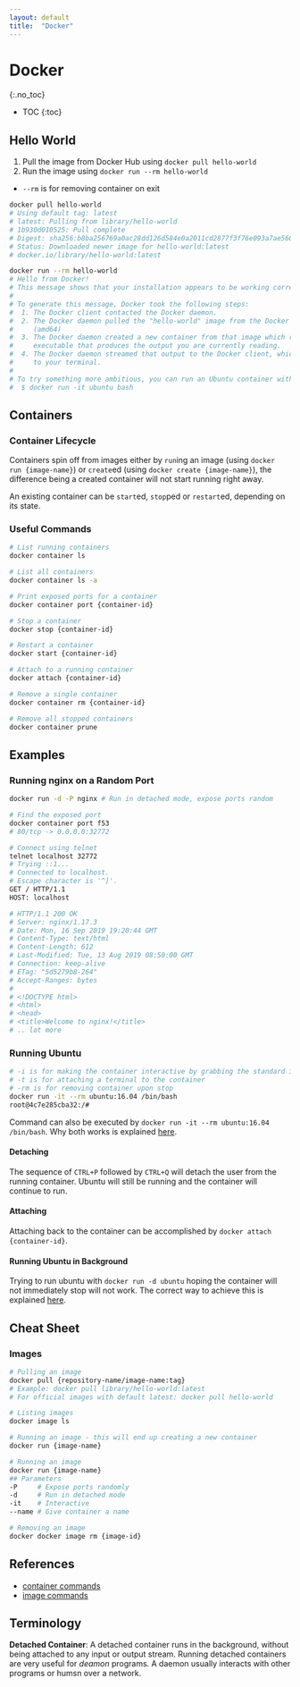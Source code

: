 ```yaml
---
layout: default
title:  "Docker"
---
```


# Docker
{:.no_toc}

* TOC
{:toc}

## Hello World

1. Pull the image from Docker Hub using `docker pull hello-world`
1. Run the image using `docker run --rm hello-world`
  - `--rm` is for removing container on exit

```bash
docker pull hello-world
# Using default tag: latest
# latest: Pulling from library/hello-world
# 1b930d010525: Pull complete 
# Digest: sha256:b8ba256769a0ac28dd126d584e0a2011cd2877f3f76e093a7ae560f2a5301c00
# Status: Downloaded newer image for hello-world:latest
# docker.io/library/hello-world:latest

docker run --rm hello-world
# Hello from Docker!
# This message shows that your installation appears to be working correctly.
# 
# To generate this message, Docker took the following steps:
#  1. The Docker client contacted the Docker daemon.
#  2. The Docker daemon pulled the "hello-world" image from the Docker Hub.
#     (amd64)
#  3. The Docker daemon created a new container from that image which runs the
#     executable that produces the output you are currently reading.
#  4. The Docker daemon streamed that output to the Docker client, which sent it
#     to your terminal.
# 
# To try something more ambitious, you can run an Ubuntu container with:
#  $ docker run -it ubuntu bash
```

## Containers
### Container Lifecycle
Containers spin off from images either by `run`ing an image (using `docker run {image-name}`) or `create`ed (using `docker create {image-name}`), the difference being a created container will not start running right away.  

An existing container can be `start`ed, `stop`ped or `restart`ed, depending on its state.

### Useful Commands

```bash
# List running containers
docker container ls

# List all containers
docker container ls -a

# Print exposed ports for a container
docker container port {container-id}

# Stop a container 
docker stop {container-id}

# Restart a container
docker start {container-id}

# Attach to a running container
docker attach {container-id}

# Remove a single container
docker container rm {container-id}

# Remove all stopped containers
docker container prune
```

## Examples
### Running nginx on a Random Port

```bash
docker run -d -P nginx # Run in detached mode, expose ports random

# Find the exposed port
docker container port f53
# 80/tcp -> 0.0.0.0:32772

# Connect using telnet
telnet localhost 32772
# Trying ::1...
# Connected to localhost.
# Escape character is '^]'.
GET / HTTP/1.1
HOST: localhost

# HTTP/1.1 200 OK
# Server: nginx/1.17.3
# Date: Mon, 16 Sep 2019 19:20:44 GMT
# Content-Type: text/html
# Content-Length: 612
# Last-Modified: Tue, 13 Aug 2019 08:50:00 GMT
# Connection: keep-alive
# ETag: "5d5279b8-264"
# Accept-Ranges: bytes
# 
# <!DOCTYPE html>
# <html>
# <head>
# <title>Welcome to nginx!</title>
# .. lot more
```

### Running Ubuntu

```bash
# -i is for making the container interactive by grabbing the standard in
# -t is for attaching a terminal to the container
# -rm is for removing container upon stop
docker run -it --rm ubuntu:16.04 /bin/bash
root@4c7e285cba32:/#
```

Command can also be executed by `docker run -it --rm ubuntu:16.04 /bin/bash`. Why both works is explained [here](https://askubuntu.com/a/938872).

#### Detaching
The sequence of `CTRL+P` followed by `CTRL+Q` will detach the user from the running container. Ubuntu will still be running and the container will continue to run.

#### Attaching
Attaching back to the container can be accomplished by `docker attach {container-id}`.

#### Running Ubuntu in Background
Trying to run ubuntu with `docker run -d ubuntu` hoping the container will not immediately stop will not work. The correct way to achieve this is explained [here](https://stackoverflow.com/a/36872226/1173112).

## Cheat Sheet
### Images

```bash
# Pulling an image
docker pull {repository-name/image-name:tag}
# Example: docker pull library/hello-world:latest
# For official images with default latest: docker pull hello-world

# Listing images
docker image ls

# Running an image - this will end up creating a new container
docker run {image-name}

# Running an image
docker run {image-name}
## Parameters
-P     # Expose ports randomly
-d     # Run in detached mode
-it    # Interactive 
--name # Give container a name

# Removing an image
docker docker image rm {image-id}
```


## References
- [container commands](https://docs.docker.com/engine/reference/commandline/container/)
- [image commands](https://docs.docker.com/engine/reference/commandline/image/)

## Terminology
__Detached Container__: A detached container runs in the background, without being attached to any input or output stream. Running detached containers are very useful for _deamon_ programs. A daemon usually interacts with other programs or humsn over a network. 